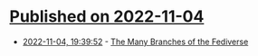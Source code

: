# [Published on 2022-11-04](index.md)

* [2022-11-04, 19:39:52](https://news.ycombinator.com/item?id=33472622) - [The Many Branches of the Fediverse](https://axbom.com/fediverse/)
